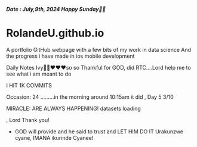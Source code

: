 ***Date : July,9th, 2024 Happy Sunday🫶🏾***
# RolandeU.github.io
 
A portfolio GitHub webpage with a few bits of my work in data science
And the progress i have made in ios mobile development 

Daily Notes
Ivy🙌🏽❤️❤️❤️so so Thankful for GOD, did RTC....Lord help me to see what i am meant to do

I HIT 1K COMMITS


Occasion: 24
.........in the morning around 10:15am it did , Day 5 3/10 

MIRACLE: ARE ALWAYS HAPPENING!
 datasets loading

, Lord Thank you!

- GOD will provide and he said to trust and LET HIM DO IT
Urakunzwe cyane, IMANA ikurinde Cyanee!





